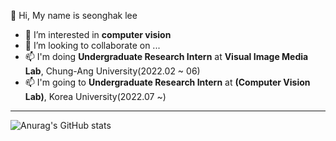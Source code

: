  👋 Hi, My name is seonghak lee
- 👀 I’m interested in **computer vision**
- 💞️ I’m looking to collaborate on ...
- 📫  I'm doing **Undergraduate Research Intern** at **Visual Image Media Lab**, Chung-Ang University(2022.02 ~ 06)
- 📫  I'm going to **Undergraduate Research Intern** at **(Computer Vision Lab)**, Korea University(2022.07 ~)

___
![Anurag's GitHub stats](https://github-readme-stats.vercel.app/api?username=Lseonghak&theme=vue&show_icons=true)                 
